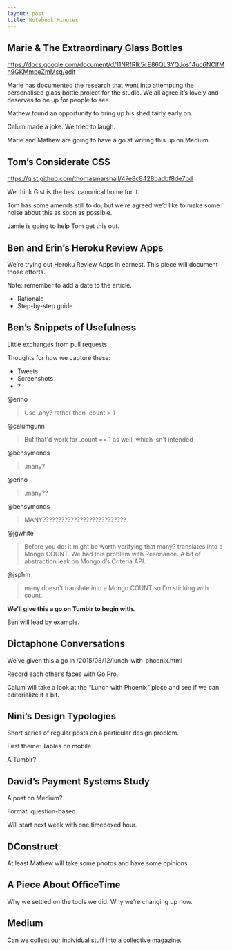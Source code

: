 ```yaml
---
layout: post
title: Notebook Minutes
---
```


## Marie & The Extraordinary Glass Bottles

https://docs.google.com/document/d/11NRfRIk5cE86QL3YQJos14uc6NClfMn9GKMmpeZmMsg/edit

Marie has documented the research that went into attempting the
personalised glass bottle project for the studio. We all agree
it’s lovely and deserves to be up for people to see.

Mathew found an opportunity to bring up his shed fairly early on.

Calum made a joke. We tried to laugh.

Marie and Mathew are going to have a go at writing this up on
Medium.

## Tom’s Considerate CSS

https://gist.github.com/thomasmarshall/47e8c8428badbf8de7bd

We think Gist is the best canonical home for it.

Tom has some amends still to do, but we’re agreed we’d like to
make some noise about this as soon as possible.

Jamie is going to help Tom get this out.

## Ben and Erin’s Heroku Review Apps

We’re trying out Heroku Review Apps in earnest. This piece
will document those efforts.

Note: remember to add a date to the article.

- Rationale
- Step-by-step guide

## Ben’s Snippets of Usefulness

Little exchanges from pull requests.

Thoughts for how we capture these:

- Tweets
- Screenshots
- ?

@erino

> Use .any? rather then .count > 1

@calumgunn

> But that'd work for .count == 1 as well, which isn't intended

@bensymonds

> .many?

@erino

> .many??

@bensymonds

> MANY???????????????????????????

@jgwhite

> Before you do: it might be worth verifying that many? translates into a Mongo COUNT. We had this problem with Resonance. A bit of abstraction leak on Mongoid’s Criteria API.

@jsphm

> many doesn't translate into a Mongo COUNT so I'm sticking with count.

**We’ll give this a go on Tumblr to begin with.**

Ben will lead by example.

## Dictaphone Conversations

We’ve given this a go in /2015/08/12/lunch-with-phoenix.html

Record each other’s faces with Go Pro.

Calum will take a look at the “Lunch with Phoenix” piece and
see if we can editorialize it a bit.

## Nini’s Design Typologies

Short series of regular posts on a particular design problem.

First theme: Tables on mobile

A Tumblr?

## David’s Payment Systems Study

A post on Medium?

Format: question-based

Will start next week with one timeboxed hour.

## DConstruct

At least Mathew will take some photos and have some opinions.

## A Piece About OfficeTime

Why we settled on the tools we did. Why we’re changing up now.

## Medium

Can we collect our individual stuff into a collective magazine.
